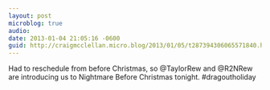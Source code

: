 ```yaml
---
layout: post
microblog: true
audio: 
date: 2013-01-04 21:05:16 -0600
guid: http://craigmcclellan.micro.blog/2013/01/05/t287394306065571840.html
---
```

Had to reschedule from before Christmas, so @TaylorRew and @R2NRew are introducing us to Nightmare Before Christmas tonight. #dragoutholiday
